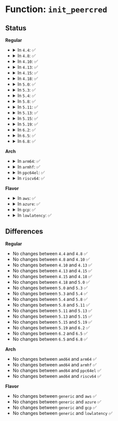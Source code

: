 # Function: <code>init_peercred</code>

## Status
<b>Regular</b>
<ul>
<li>
<details>
<summary>In <code>4.4</code>: ✅</summary>

```c
void init_peercred(struct sock *sk);
```

**Collision:** Unique Static

**Inline:** No

**Transformation:** False

**Instances:**

```
In net/unix/af_unix.c (ffffffff817be920)
Location: net/unix/af_unix.c:584
Inline: False
Direct callers:
  - net/unix/af_unix.c:unix_listen
  - net/unix/af_unix.c:unix_socketpair
  - net/unix/af_unix.c:unix_socketpair
  - net/unix/af_unix.c:unix_stream_connect
```
**Symbols:**

```
ffffffff817be920-ffffffff817be994: init_peercred (STB_LOCAL)
```
</details>
</li>
<li>
<details>
<summary>In <code>4.8</code>: ✅</summary>

```c
void init_peercred(struct sock *sk);
```

**Collision:** Unique Static

**Inline:** No

**Transformation:** False

**Instances:**

```
In net/unix/af_unix.c (ffffffff8182b8c0)
Location: net/unix/af_unix.c:584
Inline: False
Direct callers:
  - net/unix/af_unix.c:unix_socketpair
  - net/unix/af_unix.c:unix_socketpair
  - net/unix/af_unix.c:unix_stream_connect
  - net/unix/af_unix.c:unix_listen
```
**Symbols:**

```
ffffffff8182b8c0-ffffffff8182b934: init_peercred (STB_LOCAL)
```
</details>
</li>
<li>
<details>
<summary>In <code>4.10</code>: ✅</summary>

```c
void init_peercred(struct sock *sk);
```

**Collision:** Unique Static

**Inline:** No

**Transformation:** False

**Instances:**

```
In net/unix/af_unix.c (ffffffff8185d2e0)
Location: net/unix/af_unix.c:584
Inline: False
Direct callers:
  - net/unix/af_unix.c:unix_socketpair
  - net/unix/af_unix.c:unix_socketpair
  - net/unix/af_unix.c:unix_stream_connect
  - net/unix/af_unix.c:unix_listen
```
**Symbols:**

```
ffffffff8185d2e0-ffffffff8185d354: init_peercred (STB_LOCAL)
```
</details>
</li>
<li>
<details>
<summary>In <code>4.13</code>: ✅</summary>

```c
void init_peercred(struct sock *sk);
```

**Collision:** Unique Static

**Inline:** No

**Transformation:** False

**Instances:**

```
In net/unix/af_unix.c (ffffffff81881ae0)
Location: net/unix/af_unix.c:585
Inline: False
Direct callers:
  - net/unix/af_unix.c:unix_socketpair
  - net/unix/af_unix.c:unix_socketpair
  - net/unix/af_unix.c:unix_stream_connect
  - net/unix/af_unix.c:unix_listen
```
**Symbols:**

```
ffffffff81881ae0-ffffffff81881b54: init_peercred (STB_LOCAL)
```
</details>
</li>
<li>
<details>
<summary>In <code>4.15</code>: ✅</summary>

```c
void init_peercred(struct sock *sk);
```

**Collision:** Unique Static

**Inline:** No

**Transformation:** False

**Instances:**

```
In net/unix/af_unix.c (ffffffff81902c40)
Location: net/unix/af_unix.c:585
Inline: False
Direct callers:
  - net/unix/af_unix.c:unix_socketpair
  - net/unix/af_unix.c:unix_socketpair
  - net/unix/af_unix.c:unix_stream_connect
  - net/unix/af_unix.c:unix_listen
```
**Symbols:**

```
ffffffff81902c40-ffffffff81902cb4: init_peercred (STB_LOCAL)
```
</details>
</li>
<li>
<details>
<summary>In <code>4.18</code>: ✅</summary>

```c
void init_peercred(struct sock *sk);
```

**Collision:** Unique Static

**Inline:** No

**Transformation:** False

**Instances:**

```
In net/unix/af_unix.c (ffffffff819589d0)
Location: net/unix/af_unix.c:585
Inline: False
Direct callers:
  - net/unix/af_unix.c:unix_socketpair
  - net/unix/af_unix.c:unix_socketpair
  - net/unix/af_unix.c:unix_stream_connect
  - net/unix/af_unix.c:unix_listen
```
**Symbols:**

```
ffffffff819589d0-ffffffff81958a44: init_peercred (STB_LOCAL)
```
</details>
</li>
<li>
<details>
<summary>In <code>5.0</code>: ✅</summary>

```c
void init_peercred(struct sock *sk);
```

**Collision:** Unique Static

**Inline:** No

**Transformation:** False

**Instances:**

```
In net/unix/af_unix.c (ffffffff8198d590)
Location: net/unix/af_unix.c:592
Inline: False
Direct callers:
  - net/unix/af_unix.c:unix_socketpair
  - net/unix/af_unix.c:unix_socketpair
  - net/unix/af_unix.c:unix_stream_connect
  - net/unix/af_unix.c:unix_listen
```
**Symbols:**

```
ffffffff8198d590-ffffffff8198d609: init_peercred (STB_LOCAL)
```
</details>
</li>
<li>
<details>
<summary>In <code>5.3</code>: ✅</summary>

```c
void init_peercred(struct sock *sk);
```

**Collision:** Unique Static

**Inline:** No

**Transformation:** False

**Instances:**

```
In net/unix/af_unix.c (ffffffff819f9360)
Location: net/unix/af_unix.c:589
Inline: False
Direct callers:
  - net/unix/af_unix.c:unix_socketpair
  - net/unix/af_unix.c:unix_socketpair
  - net/unix/af_unix.c:unix_stream_connect
  - net/unix/af_unix.c:unix_listen
```
**Symbols:**

```
ffffffff819f9360-ffffffff819f93e9: init_peercred (STB_LOCAL)
```
</details>
</li>
<li>
<details>
<summary>In <code>5.4</code>: ✅</summary>

```c
void init_peercred(struct sock *sk);
```

**Collision:** Unique Static

**Inline:** No

**Transformation:** False

**Instances:**

```
In net/unix/af_unix.c (ffffffff81a2ffc0)
Location: net/unix/af_unix.c:589
Inline: False
Direct callers:
  - net/unix/af_unix.c:unix_socketpair
  - net/unix/af_unix.c:unix_socketpair
  - net/unix/af_unix.c:unix_stream_connect
  - net/unix/af_unix.c:unix_listen
```
**Symbols:**

```
ffffffff81a2ffc0-ffffffff81a30049: init_peercred (STB_LOCAL)
```
</details>
</li>
<li>
<details>
<summary>In <code>5.8</code>: ✅</summary>

```c
void init_peercred(struct sock *sk);
```

**Collision:** Unique Static

**Inline:** No

**Transformation:** False

**Instances:**

```
In net/unix/af_unix.c (ffffffff81b244a0)
Location: net/unix/af_unix.c:593
Inline: False
Direct callers:
  - net/unix/af_unix.c:unix_socketpair
  - net/unix/af_unix.c:unix_socketpair
  - net/unix/af_unix.c:unix_stream_connect
  - net/unix/af_unix.c:unix_listen
```
**Symbols:**

```
ffffffff81b244a0-ffffffff81b24558: init_peercred (STB_LOCAL)
```
</details>
</li>
<li>
<details>
<summary>In <code>5.11</code>: ✅</summary>

```c
void init_peercred(struct sock *sk);
```

**Collision:** Unique Static

**Inline:** No

**Transformation:** False

**Instances:**

```
In net/unix/af_unix.c (ffffffff81b32cc0)
Location: net/unix/af_unix.c:593
Inline: False
Direct callers:
  - net/unix/af_unix.c:unix_socketpair
  - net/unix/af_unix.c:unix_socketpair
  - net/unix/af_unix.c:unix_stream_connect
  - net/unix/af_unix.c:unix_listen
```
**Symbols:**

```
ffffffff81b32cc0-ffffffff81b32d78: init_peercred (STB_LOCAL)
```
</details>
</li>
<li>
<details>
<summary>In <code>5.13</code>: ✅</summary>

```c
void init_peercred(struct sock *sk);
```

**Collision:** Unique Static

**Inline:** No

**Transformation:** False

**Instances:**

```
In net/unix/af_unix.c (ffffffff81b20540)
Location: net/unix/af_unix.c:594
Inline: False
Direct callers:
  - net/unix/af_unix.c:unix_socketpair
  - net/unix/af_unix.c:unix_socketpair
  - net/unix/af_unix.c:unix_stream_connect
  - net/unix/af_unix.c:unix_listen
```
**Symbols:**

```
ffffffff81b20540-ffffffff81b205f8: init_peercred (STB_LOCAL)
```
</details>
</li>
<li>
<details>
<summary>In <code>5.15</code>: ✅</summary>

```c
void init_peercred(struct sock *sk);
```

**Collision:** Unique Static

**Inline:** No

**Transformation:** False

**Instances:**

```
In net/unix/af_unix.c (ffffffff81be5a30)
Location: net/unix/af_unix.c:609
Inline: False
Direct callers:
  - net/unix/af_unix.c:unix_socketpair
  - net/unix/af_unix.c:unix_socketpair
  - net/unix/af_unix.c:unix_stream_connect
  - net/unix/af_unix.c:unix_listen
```
**Symbols:**

```
ffffffff81be5a30-ffffffff81be5b21: init_peercred (STB_LOCAL)
```
</details>
</li>
<li>
<details>
<summary>In <code>5.19</code>: ✅</summary>

```c
void init_peercred(struct sock *sk);
```

**Collision:** Unique Static

**Inline:** No

**Transformation:** False

**Instances:**

```
In net/unix/af_unix.c (ffffffff81d7e350)
Location: net/unix/af_unix.c:651
Inline: False
Direct callers:
  - net/unix/af_unix.c:unix_socketpair
  - net/unix/af_unix.c:unix_socketpair
  - net/unix/af_unix.c:unix_stream_connect
  - net/unix/af_unix.c:unix_listen
```
**Symbols:**

```
ffffffff81d7e350-ffffffff81d7e462: init_peercred (STB_LOCAL)
```
</details>
</li>
<li>
<details>
<summary>In <code>6.2</code>: ✅</summary>

```c
void init_peercred(struct sock *sk);
```

**Collision:** Unique Static

**Inline:** No

**Transformation:** False

**Instances:**

```
In net/unix/af_unix.c (ffffffff81f4b3d0)
Location: net/unix/af_unix.c:674
Inline: False
Direct callers:
  - net/unix/af_unix.c:unix_socketpair
  - net/unix/af_unix.c:unix_socketpair
  - net/unix/af_unix.c:unix_stream_connect
  - net/unix/af_unix.c:unix_listen
```
**Symbols:**

```
ffffffff81f4b3d0-ffffffff81f4b4e2: init_peercred (STB_LOCAL)
```
</details>
</li>
<li>
<details>
<summary>In <code>6.5</code>: ✅</summary>

```c
void init_peercred(struct sock *sk);
```

**Collision:** Unique Static

**Inline:** No

**Transformation:** False

**Instances:**

```
In net/unix/af_unix.c (ffffffff81fab170)
Location: net/unix/af_unix.c:687
Inline: False
Direct callers:
  - net/unix/af_unix.c:unix_socketpair
  - net/unix/af_unix.c:unix_socketpair
  - net/unix/af_unix.c:unix_stream_connect
  - net/unix/af_unix.c:unix_listen
```
**Symbols:**

```
ffffffff81fab170-ffffffff81fab282: init_peercred (STB_LOCAL)
```
</details>
</li>
<li>
<details>
<summary>In <code>6.8</code>: ✅</summary>

```c
void init_peercred(struct sock *sk);
```

**Collision:** Unique Static

**Inline:** No

**Transformation:** False

**Instances:**

```
In net/unix/af_unix.c (ffffffff82078560)
Location: net/unix/af_unix.c:686
Inline: False
Direct callers:
  - net/unix/af_unix.c:unix_socketpair
  - net/unix/af_unix.c:unix_socketpair
  - net/unix/af_unix.c:unix_stream_connect
  - net/unix/af_unix.c:unix_listen
```
**Symbols:**

```
ffffffff82078560-ffffffff82078675: init_peercred (STB_LOCAL)
```
</details>
</li>
</ul>
<b>Arch</b>
<ul>
<li>
<details>
<summary>In <code>arm64</code>: ✅</summary>

```c
void init_peercred(struct sock *sk);
```

**Collision:** Unique Static

**Inline:** No

**Transformation:** False

**Instances:**

```
In net/unix/af_unix.c (ffff800010cef610)
Location: net/unix/af_unix.c:589
Inline: False
Direct callers:
  - net/unix/af_unix.c:unix_socketpair
  - net/unix/af_unix.c:unix_socketpair
  - net/unix/af_unix.c:unix_stream_connect
  - net/unix/af_unix.c:unix_listen
```
**Symbols:**

```
ffff800010cef610-ffff800010cef6cc: init_peercred (STB_LOCAL)
```
</details>
</li>
<li>
<details>
<summary>In <code>armhf</code>: ✅</summary>

```c
void init_peercred(struct sock *sk);
```

**Collision:** Unique Static

**Inline:** No

**Transformation:** False

**Instances:**

```
In net/unix/af_unix.c (c0df724c)
Location: net/unix/af_unix.c:589
Inline: False
Direct callers:
  - net/unix/af_unix.c:unix_socketpair
  - net/unix/af_unix.c:unix_socketpair
  - net/unix/af_unix.c:unix_stream_connect
  - net/unix/af_unix.c:unix_listen
```
**Symbols:**

```
c0df724c-c0df7318: init_peercred (STB_LOCAL)
```
</details>
</li>
<li>
<details>
<summary>In <code>ppc64el</code>: ✅</summary>

```c
void init_peercred(struct sock *sk);
```

**Collision:** Unique Static

**Inline:** No

**Transformation:** False

**Instances:**

```
In net/unix/af_unix.c (c000000000e140d0)
Location: net/unix/af_unix.c:589
Inline: False
Direct callers:
  - net/unix/af_unix.c:unix_socketpair
  - net/unix/af_unix.c:unix_socketpair
  - net/unix/af_unix.c:unix_stream_connect
  - net/unix/af_unix.c:unix_listen
  - net/unix/af_unix.c:unix_listen
```
**Symbols:**

```
c000000000e140d0-c000000000e141ac: init_peercred (STB_LOCAL)
```
</details>
</li>
<li>
<details>
<summary>In <code>riscv64</code>: ✅</summary>

```c
void init_peercred(struct sock *sk);
```

**Collision:** Unique Static

**Inline:** No

**Transformation:** False

**Instances:**

```
In net/unix/af_unix.c (ffffffe00083be1a)
Location: net/unix/af_unix.c:589
Inline: False
Direct callers:
  - net/unix/af_unix.c:unix_socketpair
  - net/unix/af_unix.c:unix_socketpair
  - net/unix/af_unix.c:unix_stream_connect
  - net/unix/af_unix.c:unix_listen
  - net/unix/af_unix.c:unix_listen
```
**Symbols:**

```
ffffffe00083be1a-ffffffe00083be8c: init_peercred (STB_LOCAL)
```
</details>
</li>
</ul>
<b>Flavor</b>
<ul>
<li>
<details>
<summary>In <code>aws</code>: ✅</summary>

```c
void init_peercred(struct sock *sk);
```

**Collision:** Unique Static

**Inline:** No

**Transformation:** False

**Instances:**

```
In net/unix/af_unix.c (ffffffff819cf650)
Location: net/unix/af_unix.c:589
Inline: False
Direct callers:
  - net/unix/af_unix.c:unix_socketpair
  - net/unix/af_unix.c:unix_socketpair
  - net/unix/af_unix.c:unix_stream_connect
  - net/unix/af_unix.c:unix_listen
```
**Symbols:**

```
ffffffff819cf650-ffffffff819cf6d9: init_peercred (STB_LOCAL)
```
</details>
</li>
<li>
<details>
<summary>In <code>azure</code>: ✅</summary>

```c
void init_peercred(struct sock *sk);
```

**Collision:** Unique Static

**Inline:** No

**Transformation:** False

**Instances:**

```
In net/unix/af_unix.c (ffffffff8198c410)
Location: net/unix/af_unix.c:589
Inline: False
Direct callers:
  - net/unix/af_unix.c:unix_socketpair
  - net/unix/af_unix.c:unix_socketpair
  - net/unix/af_unix.c:unix_stream_connect
  - net/unix/af_unix.c:unix_listen
```
**Symbols:**

```
ffffffff8198c410-ffffffff8198c499: init_peercred (STB_LOCAL)
```
</details>
</li>
<li>
<details>
<summary>In <code>gcp</code>: ✅</summary>

```c
void init_peercred(struct sock *sk);
```

**Collision:** Unique Static

**Inline:** No

**Transformation:** False

**Instances:**

```
In net/unix/af_unix.c (ffffffff81a3a0d0)
Location: net/unix/af_unix.c:589
Inline: False
Direct callers:
  - net/unix/af_unix.c:unix_socketpair
  - net/unix/af_unix.c:unix_socketpair
  - net/unix/af_unix.c:unix_stream_connect
  - net/unix/af_unix.c:unix_listen
```
**Symbols:**

```
ffffffff81a3a0d0-ffffffff81a3a159: init_peercred (STB_LOCAL)
```
</details>
</li>
<li>
<details>
<summary>In <code>lowlatency</code>: ✅</summary>

```c
void init_peercred(struct sock *sk);
```

**Collision:** Unique Static

**Inline:** No

**Transformation:** False

**Instances:**

```
In net/unix/af_unix.c (ffffffff81a46700)
Location: net/unix/af_unix.c:589
Inline: False
Direct callers:
  - net/unix/af_unix.c:unix_socketpair
  - net/unix/af_unix.c:unix_socketpair
  - net/unix/af_unix.c:unix_stream_connect
  - net/unix/af_unix.c:unix_listen
```
**Symbols:**

```
ffffffff81a46700-ffffffff81a46789: init_peercred (STB_LOCAL)
```
</details>
</li>
</ul>

## Differences
<b>Regular</b>
<ul>
<li>
No changes between <code>4.4</code> and <code>4.8</code> ✅
</li>
<li>
No changes between <code>4.8</code> and <code>4.10</code> ✅
</li>
<li>
No changes between <code>4.10</code> and <code>4.13</code> ✅
</li>
<li>
No changes between <code>4.13</code> and <code>4.15</code> ✅
</li>
<li>
No changes between <code>4.15</code> and <code>4.18</code> ✅
</li>
<li>
No changes between <code>4.18</code> and <code>5.0</code> ✅
</li>
<li>
No changes between <code>5.0</code> and <code>5.3</code> ✅
</li>
<li>
No changes between <code>5.3</code> and <code>5.4</code> ✅
</li>
<li>
No changes between <code>5.4</code> and <code>5.8</code> ✅
</li>
<li>
No changes between <code>5.8</code> and <code>5.11</code> ✅
</li>
<li>
No changes between <code>5.11</code> and <code>5.13</code> ✅
</li>
<li>
No changes between <code>5.13</code> and <code>5.15</code> ✅
</li>
<li>
No changes between <code>5.15</code> and <code>5.19</code> ✅
</li>
<li>
No changes between <code>5.19</code> and <code>6.2</code> ✅
</li>
<li>
No changes between <code>6.2</code> and <code>6.5</code> ✅
</li>
<li>
No changes between <code>6.5</code> and <code>6.8</code> ✅
</li>
</ul>
<b>Arch</b>
<ul>
<li>
No changes between <code>amd64</code> and <code>arm64</code> ✅
</li>
<li>
No changes between <code>amd64</code> and <code>armhf</code> ✅
</li>
<li>
No changes between <code>amd64</code> and <code>ppc64el</code> ✅
</li>
<li>
No changes between <code>amd64</code> and <code>riscv64</code> ✅
</li>
</ul>
<b>Flavor</b>
<ul>
<li>
No changes between <code>generic</code> and <code>aws</code> ✅
</li>
<li>
No changes between <code>generic</code> and <code>azure</code> ✅
</li>
<li>
No changes between <code>generic</code> and <code>gcp</code> ✅
</li>
<li>
No changes between <code>generic</code> and <code>lowlatency</code> ✅
</li>
</ul>
